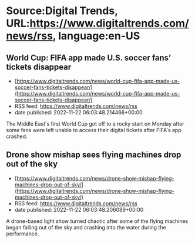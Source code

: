 # Source:Digital Trends, URL:https://www.digitaltrends.com/news/rss, language:en-US

## World Cup: FIFA app made U.S. soccer fans’ tickets disappear
 - [https://www.digitaltrends.com/news/world-cup-fifa-app-made-us-soccer-fans-tickets-disappear/](https://www.digitaltrends.com/news/world-cup-fifa-app-made-us-soccer-fans-tickets-disappear/)
 - RSS feed: https://www.digitaltrends.com/news/rss
 - date published: 2022-11-22 06:03:48.214466+00:00

The Middle East's first World Cup got off to a rocky start on Monday after some fans were left unable to access their digital tickets after FIFA's app crashed.

## Drone show mishap sees flying machines drop out of the sky
 - [https://www.digitaltrends.com/news/drone-show-mishap-flying-machines-drop-out-of-sky/](https://www.digitaltrends.com/news/drone-show-mishap-flying-machines-drop-out-of-sky/)
 - RSS feed: https://www.digitaltrends.com/news/rss
 - date published: 2022-11-22 06:03:48.206089+00:00

A drone-based light show turned chaotic after some of the flying machines began falling out of the sky and crashing into the water during the performance.


